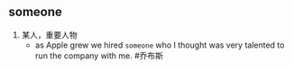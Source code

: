 ## someone
1. 某人，重要人物
   * as Apple grew we hired `someone` who I thought was very talented to run the company with me. #乔布斯 